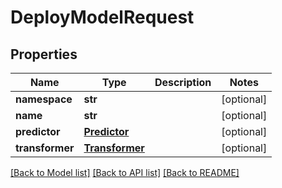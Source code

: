 # DeployModelRequest

## Properties
Name | Type | Description | Notes
------------ | ------------- | ------------- | -------------
**namespace** | **str** |  | [optional] 
**name** | **str** |  | [optional] 
**predictor** | [**Predictor**](Predictor.md) |  | [optional] 
**transformer** | [**Transformer**](Transformer.md) |  | [optional] 

[[Back to Model list]](../README.md#documentation-for-models) [[Back to API list]](../README.md#documentation-for-api-endpoints) [[Back to README]](../README.md)


